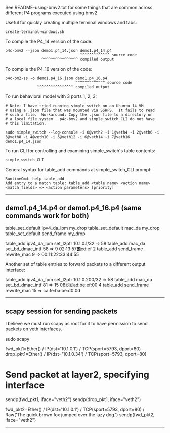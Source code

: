 See README-using-bmv2.txt for some things that are common across
different P4 programs executed using bmv2.

Useful for quickly creating multiple terminal windows and tabs:

    create-terminal-windows.sh

To compile the P4_14 version of the code:

    p4c-bmv2 --json demo1.p4_14.json demo1.p4_14.p4
                                     ^^^^^^^^^^^^^ source code
                    ^^^^^^^^^^^^^^^^ compiled output

To compile the P4_16 version of the code:

    p4c-bm2-ss -o demo1.p4_16.json demo1.p4_16.p4
                                   ^^^^^^^^^^^^^ source code
                  ^^^^^^^^^^^^^^^^ compiled output

To run behavioral model with 3 ports 1, 2, 3:

    # Note: I have tried running simple_switch on an Ubuntu 14 VM
    # using a .json file that was mounted via SSHFS.  It fails to read
    # such a file.  Workaround: Copy the .json file to a directory on
    # a local file system.  p4c-bmv2 and simple_switch_CLI do not have
    # this limitation.

    sudo simple_switch --log-console -i 0@veth2 -i 1@veth4 -i 2@veth6 -i 3@veth8 -i 4@veth10 -i 5@veth12 -i 6@veth14 -i 7@veth16 demo1.p4_14.json

To run CLI for controlling and examining simple_switch's table
contents:

    simple_switch_CLI

General syntax for table_add commands at simple_switch_CLI prompt:

    RuntimeCmd: help table_add
    Add entry to a match table: table_add <table name> <action name> <match fields> => <action parameters> [priority]

----------------------------------------------------------------------
demo1.p4_14.p4 or demo1.p4_16.p4 (same commands work for both)
----------------------------------------------------------------------
table_set_default ipv4_da_lpm my_drop
table_set_default mac_da my_drop
table_set_default send_frame my_drop

table_add ipv4_da_lpm set_l2ptr 10.1.0.1/32 => 58
table_add mac_da set_bd_dmac_intf 58 => 9 02:13:57:ab:cd:ef 2
table_add send_frame rewrite_mac 9 => 00:11:22:33:44:55

Another set of table entries to forward packets to a different output
interface:

table_add ipv4_da_lpm set_l2ptr 10.1.0.200/32 => 58
table_add mac_da set_bd_dmac_intf 81 => 15 08:de:ad:be:ef:00 4
table_add send_frame rewrite_mac 15 => ca:fe:ba:be:d0:0d

----------------------------------------------------------------------
scapy session for sending packets
----------------------------------------------------------------------
I believe we must run scapy as root for it to have permission to send
packets on veth interfaces.

sudo scapy

fwd_pkt1=Ether() / IP(dst='10.1.0.1') / TCP(sport=5793, dport=80)
drop_pkt1=Ether() / IP(dst='10.1.0.34') / TCP(sport=5793, dport=80)

# Send packet at layer2, specifying interface
sendp(fwd_pkt1, iface="veth2")
sendp(drop_pkt1, iface="veth2")

fwd_pkt2=Ether() / IP(dst='10.1.0.1') / TCP(sport=5793, dport=80) / Raw('The quick brown fox jumped over the lazy dog.')
sendp(fwd_pkt2, iface="veth2")

----------------------------------------
